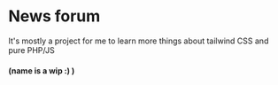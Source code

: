 
# News forum
It's mostly a project for me to learn more things about tailwind CSS and pure PHP/JS
#### (name is a wip :) )

